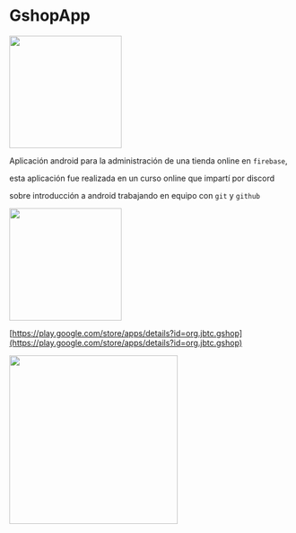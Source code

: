 # GshopApp

<img src="https://i.ibb.co/RNj2bjh/g873.png" width=200px>

Aplicación android para la administración de una tienda online en `firebase`,

esta aplicación fue realizada en un curso online que impartí por discord

sobre introducción a android trabajando en equipo con `git` y `github`


<img src="https://www.somagnews.com/wp-content/uploads/2021/11/Google-Play-Store-696x261.jpg" width="200px">

[https://play.google.com/store/apps/details?id=org.jbtc.gshop](https://play.google.com/store/apps/details?id=org.jbtc.gshop)


<img src="https://i.ibb.co/fk6Xzjp/unnamed.webp" width=300px >


